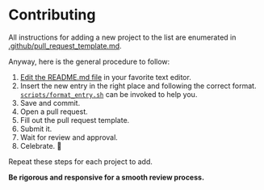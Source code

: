 # Contributing

All instructions for adding a new project to the list are enumerated in [.github/pull_request_template.md](pull_request_template.md).

Anyway, here is the general procedure to follow:

1. [Edit the README.md file](https://github.com/bminusl/awesome-hackernews/edit/main/README.md) in your favorite text editor.
2. Insert the new entry in the right place and following the correct format. [`scripts/format_entry.sh`](../scripts/format_entry.sh) can be invoked to help you.
3. Save and commit.
4. Open a pull request.
5. Fill out the pull request template.
6. Submit it.
7. Wait for review and approval.
8. Celebrate. 🎉

Repeat these steps for each project to add.

**Be rigorous and responsive for a smooth review process.**
